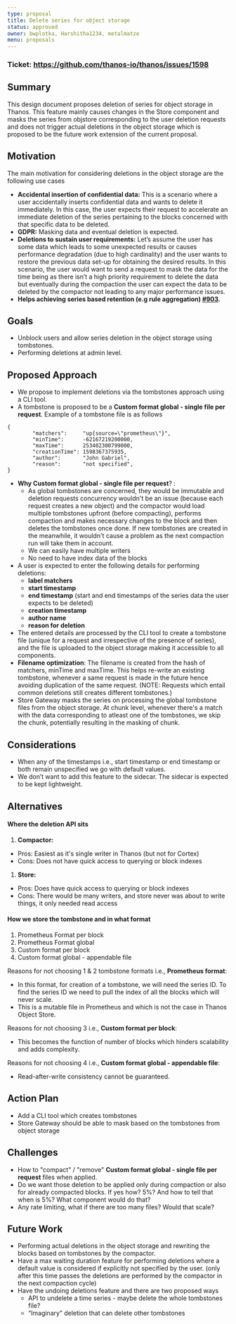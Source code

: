 ```yaml
---
type: proposal
title: Delete series for object storage
status: approved
owner: bwplotka, Harshitha1234, metalmatze
menu: proposals
---
```


### Ticket: https://github.com/thanos-io/thanos/issues/1598

## Summary

This design document proposes deletion of series for object storage in Thanos. This feature mainly causes changes in the Store component and masks the series from objstore corresponding to the user deletion requests and does not trigger actual deletions in the object storage which is proposed to be the future work extension of the current proposal.

## Motivation

The main motivation for considering deletions in the object storage are the following use cases

* **Accidental insertion of confidential data:** This is a scenario where a user accidentally inserts confidential data and wants to delete it immediately. In this case, the user expects their request to accelerate an immediate deletion of the series pertaining to the blocks concerned with that specific data to be deleted.
* **GDPR:** Masking data and eventual deletion is expected.
* **Deletions to sustain user requirements:** Let’s assume the user has some data which leads to some unexpected results or causes performance degradation (due to high cardinality) and the user wants to restore the previous data set-up for obtaining the desired results. In this scenario, the user would want to send a request to mask the data for the time being as there isn’t a high priority requirement to delete the data but eventually during the compaction the user can expect the data to be deleted by the compactor not leading to any major performance issues.
* **Helps achieving series based retention (e.g rule aggregation) [#903](https://github.com/thanos-io/thanos/issues/903).**

## Goals

* Unblock users and allow series deletion in the object storage using tombstones.
* Performing deletions at admin level.

## Proposed Approach

* We propose to implement deletions via the tombstones approach using a CLI tool.
* A tombstone is proposed to be a **Custom format global - single file per request**. Example of a tombstone file is as follows

```
{
		"matchers":     "up{source=\"prometheus\"}",
		"minTime":      -62167219200000,
		"maxTime":      253402300799000,
		"creationTime": 1598367375935,
		"author":       "John Gabriel",
		"reason":       "not specified",
}
```

* **Why Custom format global - single file per request**? :
  * As global tombstones are concerned, they would be immutable and deletion requests concurrency wouldn't be an issue (because each request creates a new object) and the compactor would load multiple tombstones upfront (before compacting), performs compaction and makes necessary changes to the block and then deletes the tombstones once done. If new tombstones are created in the meanwhile, it wouldn't cause a problem as the next compaction run will take them in account.
  * We can easily have multiple writers
  * No need to have index data of the blocks
* A user is expected to enter the following details for performing deletions:
  * **label matchers**
  * **start timestamp**
  * **end timestamp** (start and end timestamps of the series data the user expects to be deleted)
  * **creation timestamp**
  * **author name**
  * **reason for deletion**
* The entered details are processed by the CLI tool to create a tombstone file (unique for a request and irrespective of the presence of series), and the file is uploaded to the object storage making it accessible to all components.
* **Filename optimization**: The filename is created from the hash of matchers, minTime and maxTime. This helps re-write an existing tombstone, whenever a same request is made in the future hence avoiding duplication of the same request. (NOTE: Requests which entail common deletions still creates different tombstones.)
* Store Gateway masks the series on processing the global tombstone files from the object storage. At chunk level, whenever there's a match with the data corresponding to atleast one of the tombstones, we skip the chunk, potentially resulting in the masking of chunk.

## Considerations

* When any of the timestamps i.e., start timestamp or end timestamp or both remain unspecified we go with default values.
* We don’t want to add this feature to the sidecar. The sidecar is expected to be kept lightweight.

## Alternatives

#### Where the deletion API sits

1. **Compactor:**
* Pros: Easiest as it's single writer in Thanos (but not for Cortex)
* Cons: Does not have quick access to querying or block indexes
1. **Store:**
* Pros: Does have quick access to querying or block indexes
* Cons: There would be many writers, and store never was about to write things, it only needed read access

#### How we store the tombstone and in what format

1. Prometheus Format per block
2. Prometheus Format global
3. Custom format per block
4. Custom format global - appendable file

Reasons for not choosing 1 & 2 tombstone formats i.e., **Prometheus format**:
* In this format, for creation of a tombstone, we will need the series ID. To find the series ID we need to pull the index of all the blocks which will never scale.
* This is a mutable file in Prometheus and which is not the case in Thanos Object Store.

Reasons for not choosing 3 i.e., **Custom format per block**:
* This becomes the function of number of blocks which hinders scalability and adds complexity.

Reasons for not choosing 4 i.e., **Custom format global - appendable file**:
* Read-after-write consistency cannot be guaranteed.

## Action Plan

* Add a CLI tool which creates tombstones
* Store Gateway should be able to mask based on the tombstones from object storage

## Challenges

* How to "compact" / "remove" **Custom format global - single file per request** files when applied.
* Do we want those deletion to be applied only during compaction or also for already compacted blocks. If yes how? 5%? And how to tell that when is 5%? What component would do that?
* Any rate limiting, what if there are too many files? Would that scale?

## Future Work

* Performing actual deletions in the object storage and rewriting the blocks based on tombstones by the compactor.
* Have a max waiting duration feature for performing deletions where a default value is considered if explicitly not specified by the user. (only after this time passes the deletions are performed by the compactor in the next compaction cycle)
* Have the undoing deletions feature and there are two proposed ways
  * API to undelete a time series - maybe delete the whole tombstones file?
  * “Imaginary” deletion that can delete other tombstones
